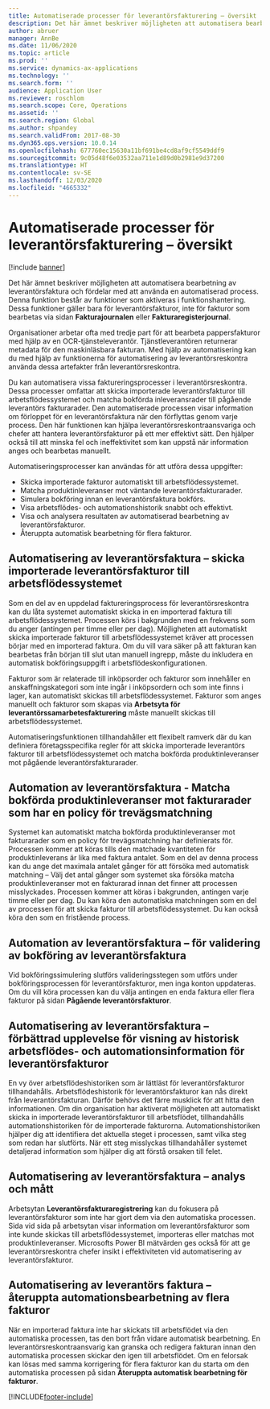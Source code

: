 ```yaml
---
title: Automatiserade processer för leverantörsfakturering – översikt
description: Det här ämnet beskriver möjligheten att automatisera bearbetning av leverantörsfaktura och fördelar med att använda en automatiserad process.
author: abruer
manager: AnnBe
ms.date: 11/06/2020
ms.topic: article
ms.prod: ''
ms.service: dynamics-ax-applications
ms.technology: ''
ms.search.form: ''
audience: Application User
ms.reviewer: roschlom
ms.search.scope: Core, Operations
ms.assetid: ''
ms.search.region: Global
ms.author: shpandey
ms.search.validFrom: 2017-08-30
ms.dyn365.ops.version: 10.0.14
ms.openlocfilehash: 677760ec15630a11bf691be4cd8af9cf5549ddf9
ms.sourcegitcommit: 9c05d48f6e03532aa711e1d89d0b2981e9d37200
ms.translationtype: HT
ms.contentlocale: sv-SE
ms.lasthandoff: 12/03/2020
ms.locfileid: "4665332"
---
```

# <a name="automated-vendor-invoicing-processes-overview"></a>Automatiserade processer för leverantörsfakturering – översikt

[!include [banner](../includes/banner.md)]

Det här ämnet beskriver möjligheten att automatisera bearbetning av leverantörsfaktura och fördelar med att använda en automatiserad process. Denna funktion består av funktioner som aktiveras i funktionshantering. Dessa funktioner gäller bara för leverantörsfakturor, inte för fakturor som bearbetas via sidan **Fakturajournalen** eller **Fakturaregisterjournal**.

Organisationer arbetar ofta med tredje part för att bearbeta pappersfakturor med hjälp av en OCR-tjänsteleverantör. Tjänstleverantören returnerar metadata för den maskinläsbara fakturan. Med hjälp av automatisering kan du med hjälp av funktionerna för automatisering av leverantörsreskontra använda dessa artefakter från leverantörsreskontra.

Du kan automatisera vissa faktureringsprocesser i leverantörsreskontra. Dessa processer omfattar att skicka importerade leverantörsfakturor till arbetsflödessystemet och matcha bokförda inleveransrader till pågående leverantörs fakturarader. Den automatiserade processen visar information om förloppet för en leverantörsfaktura när den förflyttas genom varje process. Den här funktionen kan hjälpa leverantörsreskontraansvariga och chefer att hantera leverantörsfakturor på ett mer effektivt sätt. Den hjälper också till att minska fel och ineffektivitet som kan uppstå när information anges och bearbetas manuellt.

Automatiseringsprocesser kan användas för att utföra dessa uppgifter:

- Skicka importerade fakturor automatiskt till arbetsflödessystemet.
- Matcha produktinleveranser mot väntande leverantörsfakturarader.
- Simulera bokföring innan en leverantörsfaktura bokförs.
- Visa arbetsflödes- och automationshistorik snabbt och effektivt.
- Visa och analysera resultaten av automatiserad bearbetning av leverantörsfakturor.
- Återuppta automatisk bearbetning för flera fakturor.

## <a name="vendor-invoice-automation--submit-imported-vendor-invoices-to-the-workflow-system"></a>Automatisering av leverantörsfaktura – skicka importerade leverantörsfakturor till arbetsflödessystemet

Som en del av en uppdelad faktureringsprocess för leverantörsreskontra kan du låta systemet automatiskt skicka in en importerad faktura till arbetsflödessystemet. Processen körs i bakgrunden med en frekvens som du anger (antingen per timme eller per dag). Möjligheten att automatiskt skicka importerade fakturor till arbetsflödessystemet kräver att processen börjar med en importerad faktura. Om du vill vara säker på att fakturan kan bearbetas från början till slut utan manuell ingrepp, måste du inkludera en automatisk bokföringsuppgift i arbetsflödeskonfigurationen.

Fakturor som är relaterade till inköpsorder och fakturor som innehåller en anskaffningskategori som inte ingår i inköpsordern och som inte finns i lager, kan automatiskt skickas till arbetsflödessystemet. Fakturor som anges manuellt och fakturor som skapas via **Arbetsyta för leverantörssamarbetesfakturering** måste manuellt skickas till arbetsflödessystemet.

Automatiseringsfunktionen tillhandahåller ett flexibelt ramverk där du kan definiera företagsspecifika regler för att skicka importerade leverantörs fakturor till arbetsflödessystemet och matcha bokförda produktinleveranser mot pågående leverantörsfakturarader.

## <a name="vendor-invoice-automation--match-product-receipts-to-invoice-lines-that-have-a-three-way-matching-policy"></a>Automation av leverantörsfaktura - Matcha bokförda produktinleveranser mot fakturarader som har en policy för trevägsmatchning

Systemet kan automatiskt matcha bokförda produktinleveranser mot fakturarader som en policy för trevägsmatchning har definierats för. Processen kommer att köras tills den matchade kvantiteten för produktinleverans är lika med faktura antalet. Som en del av denna process kan du ange det maximala antalet gånger för att försöka med automatisk matchning – Välj det antal gånger som systemet ska försöka matcha produktinleveranser mot en fakturarad innan det finner att processen misslyckades. Processen kommer att köras i bakgrunden, antingen varje timme eller per dag. Du kan köra den automatiska matchningen som en del av processen för att skicka fakturor till arbetsflödessystemet. Du kan också köra den som en fristående process.

## <a name="vendor-invoice-automation--pre-validate-vendor-invoice-posting"></a>Automation av leverantörsfaktura – för validering av bokföring av leverantörsfaktura

Vid bokföringssimulering slutförs valideringsstegen som utförs under bokföringsprocessen för leverantörsfakturor, men inga konton uppdateras. Om du vill köra processen kan du välja antingen en enda faktura eller flera fakturor på sidan **Pågående leverantörsfakturor**.

## <a name="vendor-invoice-automation--enhanced-experience-for-viewing-workflow-and-automation-historical-information-for-vendor-invoices"></a>Automatisering av leverantörsfaktura – förbättrad upplevelse för visning av historisk arbetsflödes- och automationsinformation för leverantörsfakturor

En vy över arbetsflödeshistoriken som är lättläst för leverantörsfakturor tillhandahålls. Arbetsflödeshistorik för leverantörsfakturor kan nås direkt från leverantörsfakturan. Därför behövs det färre musklick för att hitta den informationen. Om din organisation har aktiverat möjligheten att automatiskt skicka in importerade leverantörsfakturor till arbetsflödet, tillhandahålls automationshistoriken för de importerade fakturorna. Automationshistoriken hjälper dig att identifiera det aktuella steget i processen, samt vilka steg som redan har slutförts. När ett steg misslyckas tillhandahåller systemet detaljerad information som hjälper dig att förstå orsaken till felet.

## <a name="vendor-invoice-automation--analytics-and-metrics"></a>Automatisering av leverantörsfaktura – analys och mått

Arbetsytan **Leverantörsfakturaregistrering** kan du fokusera på leverantörsfakturor som inte har gjort dem via den automatiska processen. Sida vid sida på arbetsytan visar information om leverantörsfakturor som inte kunde skickas till arbetsflödessystemet, importeras eller matchas mot produktinleveranser. Microsofts Power BI mätvärden ges också för att ge leverantörsreskontra chefer insikt i effektiviteten vid automatisering av leverantörsfakturor.

## <a name="vendor-invoice-automation---resume-automation-processing-for-multiple-invoices"></a>Automatisering av leverantörs faktura – återuppta automationsbearbetning av flera fakturor
När en importerad faktura inte har skickats till arbetsflödet via den automatiska processen, tas den bort från vidare automatisk bearbetning. En leverantörsreskontraansvarig kan granska och redigera fakturan innan den automatiska processen skickar den igen till arbetsflödet. Om en felorsak kan lösas med samma korrigering för flera fakturor kan du starta om den automatiska processen på sidan **Återuppta automatisk bearbetning för fakturor**. 


[!INCLUDE[footer-include](../../includes/footer-banner.md)]